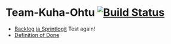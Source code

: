 # Team-Kuha-Ohtu [![Build Status](https://travis-ci.org/Mirex97/Team-Kuha-Ohtu.svg?branch=master)](https://travis-ci.org/Mirex97/Team-Kuha-Ohtu)

* [Backlog ja Sprintlogit](https://docs.google.com/spreadsheets/d/10le1rAXnpnXbXQAB3VVUD4vGYFyIbnLuF8VZ20hsJDA/edit?usp=sharing)
Test again!
* [Definition of Done](doc/DEFINITION_OF_DONE.md)
